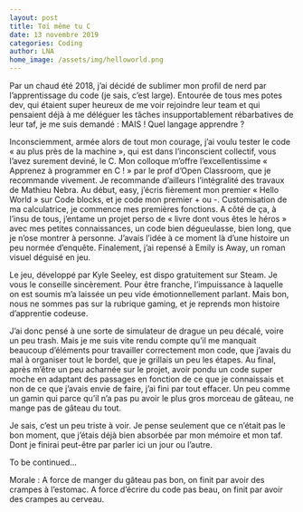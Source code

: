 ```yaml
---
layout: post
title: Toi même tu C
date: 13 novembre 2019
categories: Coding
author: LNA
home_image: /assets/img/helloworld.png
---
```

Par un chaud été 2018, j’ai décidé de sublimer mon profil de nerd par l’apprentissage du code (je sais, c’est large). Entourée de tous mes potes dev, qui étaient super heureux de me voir rejoindre leur team et qui pensaient déjà à me déléguer les tâches insupportablement rébarbatives de leur taf, je me suis demandé : MAIS ! Quel langage apprendre ? 

Inconsciemment, armée alors de tout mon courage, j’ai voulu tester le code « au plus près de la machine », qui est dans l’inconscient collectif, vous l’avez surement deviné, le C. Mon colloque m’offre l’excellentissime « Apprenez à programmer en C ! » par le prof d’Open Classroom, que je recommande vivement. Je recommande d’ailleurs l’intégralité des travaux de Mathieu Nebra. Au début, easy, j’écris fièrement mon premier « Hello World » sur Code blocks, et je code mon premier + ou -. Customisation de ma calculatrice, je commence mes premières fonctions. A côté de ça, à l’insu de tous, j’entame un projet perso de « livre dont vous êtes le héros » avec mes petites connaissances, un code bien dégueulasse, bien long, que je n’ose montrer à personne. J’avais l’idée à ce moment là d’une histoire un peu normée d’enquête. Finalement, j’ai repensé à Emily is Away, un roman visuel déguisé en jeu. 

Le jeu, développé par Kyle Seeley, est dispo gratuitement sur Steam. Je vous le conseille sincèrement. Pour être franche, l’impuissance à laquelle on est soumis m’a laissée un peu vide émotionnellement parlant. Mais bon, nous ne sommes pas sur la rubrique gaming, et je reprends mon histoire d’apprentie codeuse. 

J’ai donc pensé à une sorte de simulateur de drague un peu décalé, voire un peu trash. Mais je me suis vite rendu compte qu’il me manquait beaucoup d’éléments pour travailler correctement mon code, que j’avais du mal à organiser tout le bordel, que je grillais un peu les étapes. Au final, après m’être un peu acharnée sur le projet, avoir pondu un code super moche en adaptant des passages en fonction de ce que je connaissais et non de ce que j’avais envie de faire, j’ai fini par tout effacer. Un peu comme un gamin qui parce qu’il n’a pas pu avoir le plus gros morceau de gâteau, ne mange pas de gâteau du tout. 

Je sais, c’est un peu triste à voir. Je pense seulement que ce n’était pas le bon moment, que j’étais déjà bien absorbée par mon mémoire et mon taf. Dont je finirai peut-être par parler ici un jour ou l’autre. 

To be continued…

<p class="morale">Morale : A force de manger du gâteau pas bon, on finit par avoir des crampes à l’estomac. A force d’écrire du code pas beau, on finit par avoir des crampes au cerveau. </p>